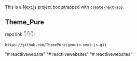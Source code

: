 This is a [Next.js](https://nextjs.org/) project bootstrapped with [`create-next-app`](https://github.com/vercel/next.js/tree/canary/packages/create-next-app).

## Theme_Pure

repo link 👇👇👇:

```bash
https://github.com/ThemePure/gencio-next-js.git

```
"# reactlivewebsite" 
"# reactlivewebsites" 
"# reactlivewebsites" 
